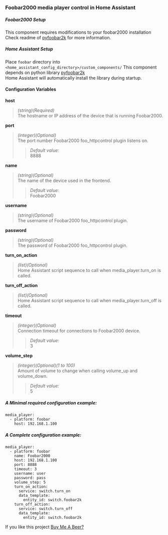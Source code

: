 
### Foobar2000 media player control in Home Assistant      

##### Foobar2000 Setup 
This component requires modifications to your foobar2000 installation         
Check readme of [pyfoobar2k](https://gitlab.com/ed0zer-projects/pyfoobar2k) for more information.      


##### Home Assistant Setup
Place `foobar` directory into `<home_assistant_config_directory>/custom_components/`
This component depends on python library [pyfoobar2k](https://gitlab.com/ed0zer-projects/pyfoobar2k)    
Home Assistant will automatically install the library during startup.  

#### Configuration Variables

**host**
>*(string)(Required)*      
The hostname or IP address of the device that is running Foobar2000.

**port**
>*(integer)(Optional)*     
The port number Foobar2000 foo_httpcontrol plugin listens on.  
>>*Default value:*  
8888

**name**
>*(string)(Optional)*    
The name of the device used in the frontend.  
>>*Default value:*  
Foobar2000  

**username**  
>*(string)(Optional)*    
The username of Foobar2000 foo_httpcontrol plugin.  

**password**  
>*(string)(Optional)*    
The password of Foobar2000 foo_httpcontrol plugin.  

**turn_on_action**
>*(list)(Optional)*  
Home Assistant script sequence to call when media_player.turn_on is called.  

**turn_off_action**
>*(list)(Optional)*  
Home Assistant script sequence to call when media_player.turn_off is called.  

**timeout**  
>*(integer)(Optional)*  
Connection timeout for connections to Foobar2000 device.  
>>*Default value:*  
3  

**volume_step**
>*(integer)(Optional)(1 to 100)*  
Amount of volume to change when calling volume_up and volume_down.  
>>*Default value:*  
5  
    
    
##### A Minimal required configuration example:  
```
media_player:  
  - platform: foobar  
    host: 192.168.1.100  
```

##### A Complete configuration example:       
```
media_player:  
  - platform: foobar
    name: Foobar2000
    host: 192.168.1.100
    port: 8888
    timeout: 3
    username: user
    password: pass
    volume_step: 5
    turn_on_action:
      service: switch.turn_on
      data_template:
        entity_id: switch.foobar2k
    turn_off_action:
      service: switch.turn_off
      data_template:
        entity_id: switch.foobar2k
```  
If you like this project [Buy Me A Beer?](https://buymeacoffee.com/ed0zer)